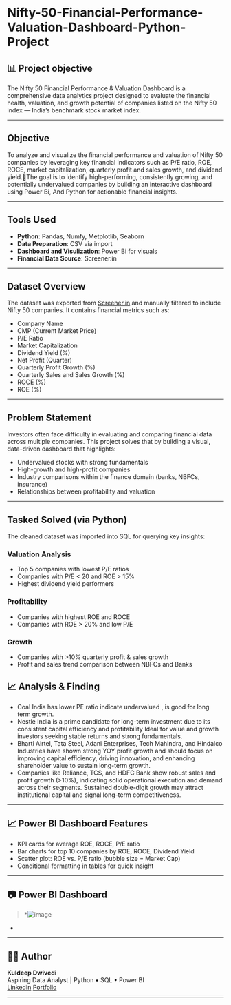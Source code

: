 # Nifty-50-Financial-Performance-Valuation-Dashboard-Python-Project

## 📊 Project objective

The Nifty 50 Financial Performance & Valuation Dashboard is a comprehensive data analytics project designed to evaluate the financial health, valuation, and growth potential of companies listed on the Nifty 50 index — India’s benchmark stock market index.

---

## Objective

To analyze and visualize the financial performance and valuation of Nifty 50 companies
 by leveraging key financial indicators such as P/E ratio, ROE, ROCE, 
market capitalization, quarterly profit and sales growth, and dividend yield.The goal is to identify high-performing, consistently growing, and 
potentially undervalued companies by building an interactive dashboard using Power Bi, 
And Python for actionable financial insights.


---

## Tools Used

- **Python**: Pandas, Numfy, Metplotlib, Seaborn
- **Data Preparation**: CSV via import
- **Dashboard and Visulization**: Power Bi for visuals
- **Financial Data Source**: Screener.in
---

## Dataset Overview

The dataset was exported from [Screener.in](https://www.screener.in/) and manually filtered to include Nifty 50 companies. It contains financial metrics such as:

- Company Name
- CMP (Current Market Price)
- P/E Ratio
- Market Capitalization
- Dividend Yield (%)
- Net Profit (Quarter)
- Quarterly Profit Growth (%)
- Quarterly Sales and Sales Growth (%)
- ROCE (%)
- ROE (%)

---

## Problem Statement

Investors often face difficulty in evaluating and comparing financial data across multiple companies. This project solves that by building a visual, data-driven dashboard that highlights:

- Undervalued stocks with strong fundamentals
- High-growth and high-profit companies
- Industry comparisons within the finance domain (banks, NBFCs, insurance)
- Relationships between profitability and valuation

---

## Tasked Solved (via Python)

The cleaned dataset was imported into SQL for querying key insights:

### Valuation Analysis
- Top 5 companies with lowest P/E ratios
- Companies with P/E < 20 and ROE > 15%
- Highest dividend yield performers

### Profitability
- Companies with highest ROE and ROCE
- Companies with ROE > 20% and low P/E

### Growth
- Companies with >10% quarterly profit & sales growth
- Profit and sales trend comparison between NBFCs and Banks

## 📈 Analysis & Finding

- Coal India has lower PE ratio indicate undervalued , is good for long term growth.
- Nestle India is a prime candidate for long-term investment due to its consistent capital efficiency and profitability Ideal for value and growth investors seeking stable returns and strong fundamentals.
- Bharti Airtel, Tata Steel, Adani Enterprises, Tech Mahindra, and Hindalco Industries have shown strong YOY profit growth and should focus on improving capital efficiency, driving innovation, and enhancing      shareholder value to sustain long-term growth.
- Companies like Reliance, TCS, and HDFC Bank show robust sales and profit growth (>10%), indicating solid operational execution and demand across their segments. Sustained double-digit growth may attract institutional capital and signal long-term competitiveness.


---

## 📈 Power BI Dashboard Features

- KPI cards for average ROE, ROCE, P/E ratio
- Bar charts for top 10 companies by ROE, ROCE, Dividend Yield
- Scatter plot: ROE vs. P/E ratio (bubble size = Market Cap)
- Conditional formatting in tables for quick insight

---

## 📷 Power BI Dashboard 

> *![image](https://github.com/user-attachments/assets/7dbd0478-101b-418b-bd55-b12be53b4a89)
*

---

## 👨‍💼 Author

**Kuldeep Dwivedi**  
Aspiring Data Analyst | Python • SQL • Power BI  
[LinkedIn](https://www.linkedin.com) 
[Portfolio](https://yourportfolio.com) 

---






